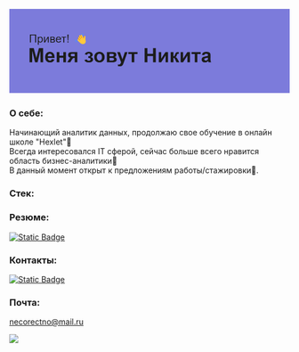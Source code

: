 ![A](https://github.com/NectarHeHe/NectarHeHe/blob/main/header.png)
### О себе:
Начинающий аналитик данных, продолжаю свое обучение в онлайн школе "Hexlet"👾\
Всегда интересовался IT сферой, сейчас больше всего нравится область бизнес-аналитики💪\
В данный момент открыт к предложениям работы/стажировки🤖.
### Стек:

### Резюме:
[![Static Badge](https://img.shields.io/badge/HexletCV-20B2AA)](https://cv.hexlet.io/ru/resumes/3265)
### Контакты:
[![Static Badge](https://img.shields.io/badge/telegram-20B2AA)](https://t.me/nectarrrr)
### Почта:
necorectno@mail.ru




![](http://github-profile-summary-cards.vercel.app/api/cards/profile-details?username=NectarHeHe&theme=aura)
<!--
**NectarHeHe/NectarHeHe** is a ✨ _special_ ✨ repository because its `README.md` (this file) appears on your GitHub profile.

Here are some ideas to get you started:

- 🔭 I’m currently working on ...
- 🌱 I’m currently learning ...
- 👯 I’m looking to collaborate on ...
- 🤔 I’m looking for help with ...
- 💬 Ask me about ...
- 📫 How to reach me: ...
- 😄 Pronouns: ...
- ⚡ Fun fact: ...
-->
